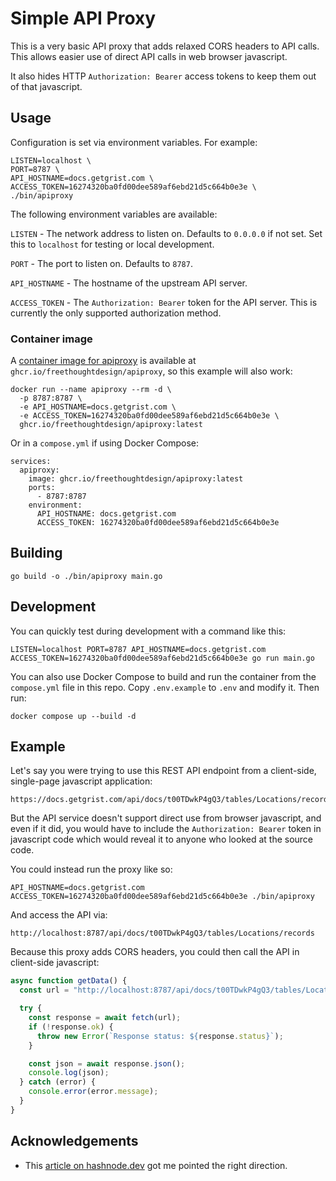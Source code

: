 # Simple API Proxy

This is a very basic API proxy that adds relaxed CORS headers to API calls. This allows easier use of direct API calls in web browser javascript.

It also hides HTTP `Authorization: Bearer` access tokens to keep them out of that javascript.

## Usage

Configuration is set via environment variables. For example:

```
LISTEN=localhost \
PORT=8787 \
API_HOSTNAME=docs.getgrist.com \
ACCESS_TOKEN=16274320ba0fd00dee589af6ebd21d5c664b0e3e \
./bin/apiproxy
```

The following environment variables are available:

`LISTEN` - The network address to listen on. Defaults to `0.0.0.0` if not set. Set this to `localhost` for testing or local development.

`PORT` - The port to listen on. Defaults to `8787`.

`API_HOSTNAME` - The hostname of the upstream API server.

`ACCESS_TOKEN` - The `Authorization: Bearer` token for the API server. This is currently the only supported authorization method.

### Container image

A [container image for apiproxy](https://github.com/freethoughtdesign/apiproxy/pkgs/container/apiproxy) is available at `ghcr.io/freethoughtdesign/apiproxy`, so this example will also work:

```
docker run --name apiproxy --rm -d \
  -p 8787:8787 \
  -e API_HOSTNAME=docs.getgrist.com \
  -e ACCESS_TOKEN=16274320ba0fd00dee589af6ebd21d5c664b0e3e \
  ghcr.io/freethoughtdesign/apiproxy:latest
```

Or in a `compose.yml` if using Docker Compose:

```
services:
  apiproxy:
    image: ghcr.io/freethoughtdesign/apiproxy:latest
    ports:
      - 8787:8787
    environment:
      API_HOSTNAME: docs.getgrist.com
      ACCESS_TOKEN: 16274320ba0fd00dee589af6ebd21d5c664b0e3e
```

## Building

```
go build -o ./bin/apiproxy main.go
```

## Development

You can quickly test during development with a command like this:

```
LISTEN=localhost PORT=8787 API_HOSTNAME=docs.getgrist.com ACCESS_TOKEN=16274320ba0fd00dee589af6ebd21d5c664b0e3e go run main.go 
```

You can also use Docker Compose to build and run the container from the `compose.yml` file in this repo. Copy `.env.example` to `.env` and modify it. Then run:

```
docker compose up --build -d
```


## Example

Let's say you were trying to use this REST API endpoint from a client-side, single-page javascript application:

```
https://docs.getgrist.com/api/docs/t00TDwkP4gQ3/tables/Locations/records
```

But the API service doesn't support direct use from browser javascript, and even if it did, you would have to include the `Authorization: Bearer` token in javascript code which would reveal it to anyone who looked at the source code.

You could instead run the proxy like so:

```
API_HOSTNAME=docs.getgrist.com ACCESS_TOKEN=16274320ba0fd00dee589af6ebd21d5c664b0e3e ./bin/apiproxy 
```

And access the API via:

```
http://localhost:8787/api/docs/t00TDwkP4gQ3/tables/Locations/records
```

Because this proxy adds CORS headers, you could then call the API in client-side javascript:

```javascript
async function getData() {
  const url = "http://localhost:8787/api/docs/t00TDwkP4gQ3/tables/Locations/records";

  try {
    const response = await fetch(url);
    if (!response.ok) {
      throw new Error(`Response status: ${response.status}`);
    }

    const json = await response.json();
    console.log(json);
  } catch (error) {
    console.error(error.message);
  }
}
```

## Acknowledgements

- This [article on hashnode.dev](https://tobiojuolape.hashnode.dev/implementing-a-reverse-proxy-api-in-go) got me pointed the right direction.
